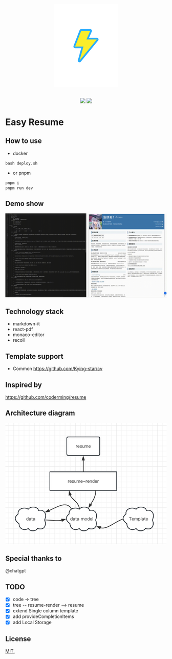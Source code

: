 <div align=center>
<img src='./public/logo.png' style="width:200px;">
<br>
<br>

![](https://img.shields.io/badge/npm-8.19.3-blue)
![](https://img.shields.io/badge/node-16.19.1-green)

</div>

# Easy Resume

## How to use

- docker

```
bash deploy.sh
```

- or pnpm

```
pnpm i
pnpm run dev
```

## Demo show

![](./public/demo.gif)

## Technology stack

- markdown-it
- react-pdf
- monaco-editor
- recoil

## Template support

- Common https://github.com/Kying-star/cv

## Inspired by

https://github.com/coderming/resume

## Architecture diagram

![](./public/Architecture.png)

## Special thanks to

@chatgpt

## TODO

- [x] code -> tree
- [x] tree -- resume-render --> resume
- [x] extend Single column template
- [x] add provideCompletionItems
- [x] add Local Storage

## License

[MIT.](https://github.com/vitejs/vite#:~:text=License-,MIT,-.)
